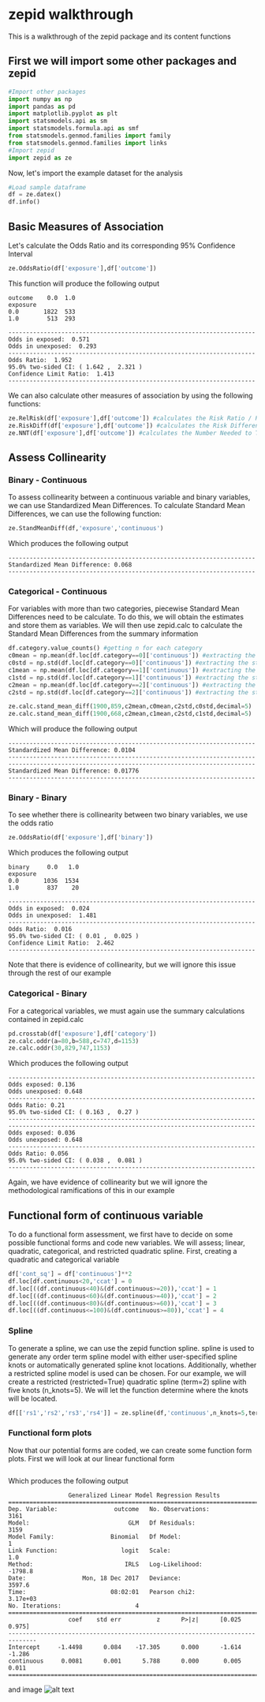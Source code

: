 # zepid walkthrough
This is a walkthrough of the zepid package and its content functions

## First we will import some other packages and zepid
```python
#Import other packages
import numpy as np 
import pandas as pd
import matplotlib.pyplot as plt
import statsmodels.api as sm
import statsmodels.formula.api as smf
from statsmodels.genmod.families import family
from statsmodels.genmod.families import links
#Import zepid
import zepid as ze
```
Now, let's import the example dataset for the analysis
```python
#Load sample dataframe
df = ze.datex()
df.info()
```
## Basic Measures of Association
Let's calculate the Odds Ratio and its corresponding 95% Confidence Interval
```python
ze.OddsRatio(df['exposure'],df['outcome'])
```
This function will produce the following output
```
outcome    0.0  1.0
exposure           
0.0       1822  533
1.0        513  293 

----------------------------------------------------------------------
Odds in exposed:  0.571
Odds in unexposed:  0.293
----------------------------------------------------------------------
Odds Ratio:  1.952
95.0% two-sided CI: ( 1.642 ,  2.321 )
Confidence Limit Ratio:  1.413
----------------------------------------------------------------------
```
We can also calculate other measures of association by using the following functions:
```python
ze.RelRisk(df['exposure'],df['outcome']) #calculates the Risk Ratio / Relative Risk
ze.RiskDiff(df['exposure'],df['outcome']) #calculates the Risk Difference
ze.NNT(df['exposure'],df['outcome']) #calculates the Number Needed to Treat/Harm
```
## Assess Collinearity
### Binary - Continuous
To assess collinearity between a continuous variable and binary variables, we can use Standardized Mean Differences. To calculate Standard Mean Differences, we can use the following function:
```python
ze.StandMeanDiff(df,'exposure','continuous')
```
Which produces the following output
```
----------------------------------------------------------------------
Standardized Mean Difference: 0.068
----------------------------------------------------------------------
```
### Categorical - Continuous
For variables with more than two categories, piecewise Standard Mean Differences need to be calculate. To do this, we will obtain the estimates and store them as variables. We will then use zepid.calc to calculate the Standard Mean Differences from the summary information
```python
df.category.value_counts() #getting n for each category
c0mean = np.mean(df.loc[df.category==0]['continuous']) #extracting the mean
c0std = np.std(df.loc[df.category==0]['continuous']) #extracting the standard deviation
c1mean = np.mean(df.loc[df.category==1]['continuous']) #extracting the mean
c1std = np.std(df.loc[df.category==1]['continuous']) #extracting the standard deviation
c2mean = np.mean(df.loc[df.category==2]['continuous']) #extracting the mean
c2std = np.std(df.loc[df.category==2]['continuous']) #extracting the standard deviation

ze.calc.stand_mean_diff(1900,859,c2mean,c0mean,c2std,c0std,decimal=5)
ze.calc.stand_mean_diff(1900,668,c2mean,c1mean,c2std,c1std,decimal=5)
```
Which will produce the following output
```
----------------------------------------------------------------------
Standardized Mean Difference: 0.0104
----------------------------------------------------------------------
----------------------------------------------------------------------
Standardized Mean Difference: 0.01776
----------------------------------------------------------------------
```
### Binary - Binary
To see whether there is collinearity between two binary variables, we use the odds ratio
```python
ze.OddsRatio(df['exposure'],df['binary'])
```
Which produces the following output
```
binary     0.0   1.0
exposure            
0.0       1036  1534
1.0        837    20 

----------------------------------------------------------------------
Odds in exposed:  0.024
Odds in unexposed:  1.481
----------------------------------------------------------------------
Odds Ratio:  0.016
95.0% two-sided CI: ( 0.01 ,  0.025 )
Confidence Limit Ratio:  2.462
----------------------------------------------------------------------
```
Note that there is evidence of collinearity, but we will ignore this issue through the rest of our example

### Categorical - Binary
For a categorical variables, we must again use the summary calculations contained in zepid.calc
```python
pd.crosstab(df['exposure'],df['category'])
ze.calc.oddr(a=80,b=588,c=747,d=1153)
ze.calc.oddr(30,829,747,1153)
```
Which produces the following output
```
----------------------------------------------------------------------
Odds exposed: 0.136
Odds unexposed: 0.648
----------------------------------------------------------------------
Odds Ratio: 0.21
95.0% two-sided CI: ( 0.163 ,  0.27 )
----------------------------------------------------------------------
----------------------------------------------------------------------
Odds exposed: 0.036
Odds unexposed: 0.648
----------------------------------------------------------------------
Odds Ratio: 0.056
95.0% two-sided CI: ( 0.038 ,  0.081 )
----------------------------------------------------------------------
```
Again, we have evidence of collinearity but we will ignore the methodological ramifications of this in our example
## Functional form of continuous variable
To do a functional form assessment, we first have to decide on some possible functional forms and code new variables. We will assess; linear, quadratic, categorical, and restricted quadratic spline. First, creating a quadratic and categorical variable
```python
df['cont_sq'] = df['continuous']**2
df.loc[df.continuous<20,'ccat'] = 0
df.loc[((df.continuous<40)&(df.continuous>=20)),'ccat'] = 1
df.loc[((df.continuous<60)&(df.continuous>=40)),'ccat'] = 2
df.loc[((df.continuous<80)&(df.continuous>=60)),'ccat'] = 3
df.loc[((df.continuous<=100)&(df.continuous>=80)),'ccat'] = 4
```
### Spline 
To generate a spline, we can use the zepid function spline. spline is used to generate any order term spline model with either user-specified spline knots or automatically generated spline knot locations. Additionally, whether a restricted spline model is used can be chosen. For our example, we will create a restricted (restricted=True) quadratic spline (term=2) spline with five knots (n_knots=5). We will let the function determine where the knots will be located.
```python
df[['rs1','rs2','rs3','rs4']] = ze.spline(df,'continuous',n_knots=5,term=2,restricted=True)
```
### Functional form plots
Now that our potential forms are coded, we can create some function form plots. First we will look at our linear functional form
```python

```
Which produces the following output
```
                 Generalized Linear Model Regression Results                  
==============================================================================
Dep. Variable:                outcome   No. Observations:                 3161
Model:                            GLM   Df Residuals:                     3159
Model Family:                Binomial   Df Model:                            1
Link Function:                  logit   Scale:                             1.0
Method:                          IRLS   Log-Likelihood:                -1798.8
Date:                Mon, 18 Dec 2017   Deviance:                       3597.6
Time:                        08:02:01   Pearson chi2:                 3.17e+03
No. Iterations:                     4                                         
==============================================================================
                 coef    std err          z      P>|z|      [0.025      0.975]
------------------------------------------------------------------------------
Intercept     -1.4498      0.084    -17.305      0.000      -1.614      -1.286
continuous     0.0081      0.001      5.788      0.000       0.005       0.011
==============================================================================
```
and image
![alt text](https://github.com/pzivich/zepid/blob/master/images/linear_funcform.png "Linear Functional Form")
